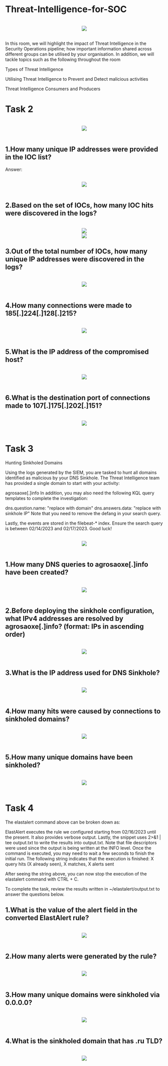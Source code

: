 # Threat-Intelligence-for-SOC
<p align="center">
<br/>
  <img src="intro.png"/>
<br/>
<br/>
</p>
In this room, we will highlight the impact of Threat Intelligence in the Security Operations pipeline; how important information shared across different groups can be utilised by your organisation. In addition, we will tackle topics such as the following throughout the room

Types of Threat Intelligence

Utilising Threat Intelligence to Prevent and Detect malicious activities

Threat Intelligence Consumers and Producers
# Task 2


<p align="center">
<br/>
  <img src="Threat Intelligence for SOC/start t2.png"/>
<br/>
<br/>
</p>


## 1.How many unique IP addresses were provided in the IOC list?
Answer:
<p align="center">
<br/>
  <img src="Threat Intelligence for SOC/q1.png"/>
<br/>
<br/>
</p>

## 2.Based on the set of IOCs, how many IOC hits were discovered in the logs?
<p align="center">
<br/>
  <img src="<p align="center">
<br/>
  <img src="Threat Intelligence for SOC/q2.png"/>
<br/>
</p>

## 3.Out of the total number of IOCs, how many unique IP addresses were discovered in the logs?

<p align="center">
<br/>
  <img src="Threat Intelligence for SOC/q3.png"/>
<br/>
<br/>
</p>

## 4.How many connections were made to 185[.]224[.]128[.]215?

<p align="center">
<br/>
  <img src="Threat Intelligence for SOC/q4.png"/>
<br/>
<br/>
</p>

## 5.What is the IP address of the compromised host? 

<p align="center">
<br/>
  <img src="Threat Intelligence for SOC/q5.png"/>
<br/>
<br/>
</p>

## 6.What is the destination port of connections made to 107[.]175[.]202[.]151?

<p align="center">
<br/>
  <img src="Threat Intelligence for SOC/q6.png"/>
<br/>
<br/>
</p>

# Task 3 

Hunting Sinkholed Domains

Using the logs generated by the SIEM, you are tasked to hunt all domains identified as malicious by your DNS Sinkhole. The Threat Intelligence team has provided a single domain to start with your activity:

agrosaoxe[.]info
In addition, you may also need the following KQL query templates to complete the investigation:

dns.question.name: "replace with domain"
dns.answers.data: "replace with sinkhole IP"
Note that you need to remove the defang in your search query.

Lastly, the events are stored in the filebeat-* index. Ensure the search query is between 02/14/2023 and 02/17/2023. Good luck! 


<p align="center">
<br/>
  <img src="Threat Intelligence for SOC/task3.png"/>
<br/>
<br/>
</p>

## 1.How many DNS queries to agrosaoxe[.]info have been created?

<p align="center">
<br/>
  <img src="Threat Intelligence for SOC/t3_q1.png"/>
<br/>
<br/>
</p>

## 2.Before deploying the sinkhole configuration, what IPv4 addresses are resolved by agrosaoxe[.]info? (format: IPs in ascending order)

<p align="center">
<br/>
  <img src="Threat Intelligence for SOC/t3_q2.png"/>
<br/>
<br/>
</p>

## 3.What is the IP address used for DNS Sinkhole?

<p align="center">
<br/>
  <img src="Threat Intelligence for SOC/t3_q3.png"/>
<br/>
<br/>
</p>

## 4.How many hits were caused by connections to sinkholed domains?

<p align="center">
<br/>
  <img src="Threat Intelligence for SOC/t3_q4.png"/>
<br/>
<br/>
</p>

## 5.How many unique domains have been sinkholed?

<p align="center">
<br/>
  <img src="Threat Intelligence for SOC/t3_q5.png"/>
<br/>
<br/>
</p>

# Task 4

The elastalert command above can be broken down as:

ElastAlert executes the rule we configured starting from 02/16/2023 until the present.
It also provides verbose output. 
Lastly, the snippet uses 2>&1 | tee output.txt to write the results into output.txt. Note that file descriptors were used since the output is being written at the INFO level.
Once the command is executed, you may need to wait a few seconds to finish the initial run. The following string indicates that the execution is finished: X query hits (X already seen), X matches, X alerts sent

After seeing the string above, you can now stop the execution of the elastalert command with CTRL + C.

To complete the task, review the results written in ~/elastalert/output.txt to answer the questions below.

## 1.What is the value of the alert field in the converted ElastAlert rule?

<p align="center">
<br/>
  <img src="Threat Intelligence for SOC/t4_q1.png"/>
<br/>
<br/>
</p>

## 2.How many alerts were generated by the rule?

<p align="center">
<br/>
  <img src="Threat Intelligence for SOC/t4_q2 (2).png"/>
<br/>
<br/>
</p>

## 3.How many unique domains were sinkholed via 0.0.0.0?

<p align="center">
<br/>
  <img src="Threat Intelligence for SOC/t4_q3.png"/>
<br/>
<br/>
</p>

## 4.What is the sinkholed domain that has .ru TLD?

<p align="center">
<br/>
  <img src="Threat Intelligence for SOC/t4_q4.png"/>
<br/>
<br/>
</p>
